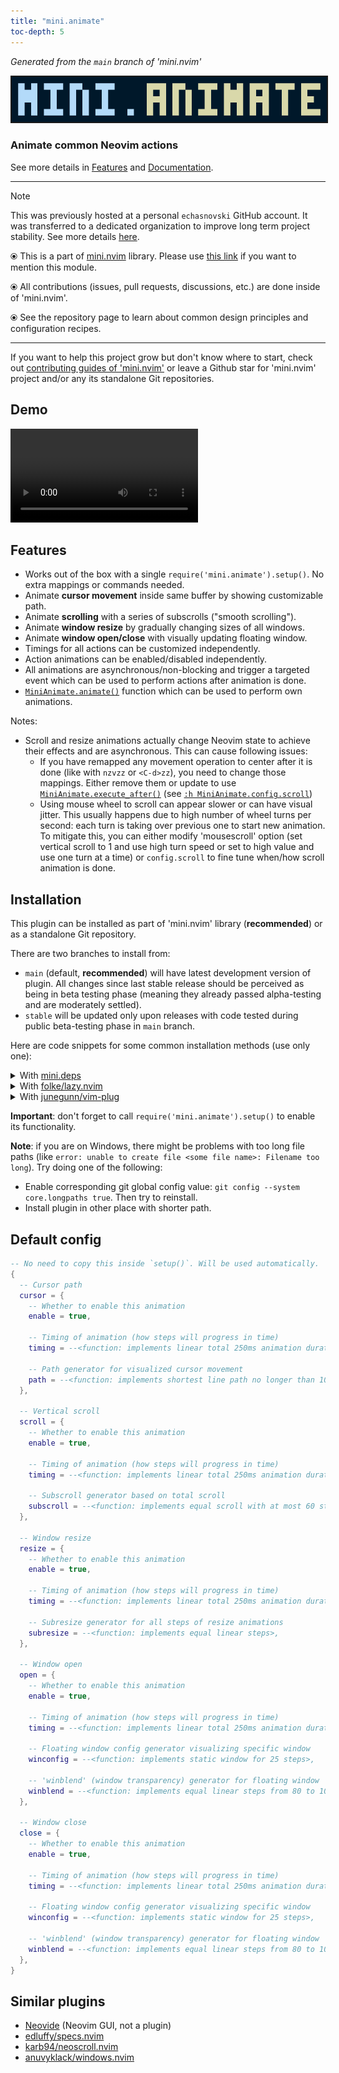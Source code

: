 ```yaml
---
title: "mini.animate"
toc-depth: 5
---
```


_Generated from the `main` branch of 'mini.nvim'_

<p align="center"> <img src="https://github.com/nvim-mini/assets/blob/main/logo-2/logo-animate_readme.png?raw=true" alt="mini.animate" style="max-width:100%;border:solid 2px"/> </p>

### Animate common Neovim actions

See more details in [Features](#features) and [Documentation](../doc/mini-animate.qmd).

---

> [!NOTE]
> This was previously hosted at a personal `echasnovski` GitHub account. It was transferred to a dedicated organization to improve long term project stability. See more details [here](https://github.com/nvim-mini/mini.nvim/discussions/1970).

⦿ This is a part of [mini.nvim](https://github.com/nvim-mini/mini.nvim) library. Please use [this link](https://github.com/nvim-mini/mini.nvim/blob/main/readmes/mini-animate.md) if you want to mention this module.

⦿ All contributions (issues, pull requests, discussions, etc.) are done inside of 'mini.nvim'.

⦿ See the repository page to learn about common design principles and configuration recipes.

---

If you want to help this project grow but don't know where to start, check out [contributing guides of 'mini.nvim'](https://github.com/nvim-mini/mini.nvim/blob/main/CONTRIBUTING.md) or leave a Github star for 'mini.nvim' project and/or any its standalone Git repositories.

## Demo

![](https://github.com/nvim-mini/assets/blob/main/demo/demo-animate.mp4?raw=true)

## Features

- Works out of the box with a single `require('mini.animate').setup()`. No extra mappings or commands needed.
- Animate **cursor movement** inside same buffer by showing customizable path.
- Animate **scrolling** with a series of subscrolls ("smooth scrolling").
- Animate **window resize** by gradually changing sizes of all windows.
- Animate **window open/close** with visually updating floating window.
- Timings for all actions can be customized independently.
- Action animations can be enabled/disabled independently.
- All animations are asynchronous/non-blocking and trigger a targeted event which can be used to perform actions after animation is done.
- [`MiniAnimate.animate()`](../doc/mini-animate.qmd#minianimate.animate) function which can be used to perform own animations.

Notes:

- Scroll and resize animations actually change Neovim state to achieve their effects and are asynchronous. This can cause following issues:
    - If you have remapped any movement operation to center after it is done (like with `nzvzz` or `<C-d>zz`), you need to change those mappings. Either remove them or update to use [`MiniAnimate.execute_after()`](../doc/mini-animate.qmd#minianimate.execute_after) (see [`:h MiniAnimate.config.scroll`](../doc/mini-animate.qmd#minianimate.config.scroll))
    - Using mouse wheel to scroll can appear slower or can have visual jitter. This usually happens due to high number of wheel turns per second: each turn is taking over previous one to start new animation. To mitigate this, you can either modify 'mousescroll' option (set vertical scroll to 1 and use high turn speed or set to high value and use one turn at a time) or `config.scroll` to fine tune when/how scroll animation is done.

## Installation

This plugin can be installed as part of 'mini.nvim' library (**recommended**) or as a standalone Git repository.

There are two branches to install from:

- `main` (default, **recommended**) will have latest development version of plugin. All changes since last stable release should be perceived as being in beta testing phase (meaning they already passed alpha-testing and are moderately settled).
- `stable` will be updated only upon releases with code tested during public beta-testing phase in `main` branch.

Here are code snippets for some common installation methods (use only one):

<details>
<summary>With <a href="https://github.com/nvim-mini/mini.nvim/blob/main/readmes/mini-deps.md">mini.deps</a></summary>

- 'mini.nvim' library:

    | Branch | Code snippet                                  |
    |--------|-----------------------------------------------|
    | Main   | *Follow recommended ‘mini.deps’ installation* |
    | Stable | *Follow recommended ‘mini.deps’ installation* |

- Standalone plugin:

    | Branch | Code snippet                                                      |
    |--------|-------------------------------------------------------------------|
    | Main   | `add(‘nvim-mini/mini.animate’)`                                   |
    | Stable | `add({ source = ‘nvim-mini/mini.animate’, checkout = ‘stable’ })` |

</details>

<details>
<summary>With <a href="https://github.com/folke/lazy.nvim">folke/lazy.nvim</a></summary>

- 'mini.nvim' library:

    | Branch | Code snippet                                  |
    |--------|-----------------------------------------------|
    | Main   | `{ 'nvim-mini/mini.nvim', version = false },` |
    | Stable | `{ 'nvim-mini/mini.nvim', version = '*' },`   |

- Standalone plugin:

    | Branch | Code snippet                                     |
    |--------|--------------------------------------------------|
    | Main   | `{ 'nvim-mini/mini.animate', version = false },` |
    | Stable | `{ 'nvim-mini/mini.animate', version = '*' },`   |

</details>

<details>
<summary>With <a href="https://github.com/junegunn/vim-plug">junegunn/vim-plug</a></summary>

- 'mini.nvim' library:

    | Branch | Code snippet                                         |
    |--------|------------------------------------------------------|
    | Main   | `Plug 'nvim-mini/mini.nvim'`                         |
    | Stable | `Plug 'nvim-mini/mini.nvim', { 'branch': 'stable' }` |

- Standalone plugin:

    | Branch | Code snippet                                            |
    |--------|---------------------------------------------------------|
    | Main   | `Plug 'nvim-mini/mini.animate'`                         |
    | Stable | `Plug 'nvim-mini/mini.animate', { 'branch': 'stable' }` |

</details>

**Important**: don't forget to call `require('mini.animate').setup()` to enable its functionality.

**Note**: if you are on Windows, there might be problems with too long file paths (like `error: unable to create file <some file name>: Filename too long`). Try doing one of the following:

- Enable corresponding git global config value: `git config --system core.longpaths true`. Then try to reinstall.
- Install plugin in other place with shorter path.

## Default config

```lua
-- No need to copy this inside `setup()`. Will be used automatically.
{
  -- Cursor path
  cursor = {
    -- Whether to enable this animation
    enable = true,

    -- Timing of animation (how steps will progress in time)
    timing = --<function: implements linear total 250ms animation duration>,

    -- Path generator for visualized cursor movement
    path = --<function: implements shortest line path no longer than 1000>,
  },

  -- Vertical scroll
  scroll = {
    -- Whether to enable this animation
    enable = true,

    -- Timing of animation (how steps will progress in time)
    timing = --<function: implements linear total 250ms animation duration>,

    -- Subscroll generator based on total scroll
    subscroll = --<function: implements equal scroll with at most 60 steps>,
  },

  -- Window resize
  resize = {
    -- Whether to enable this animation
    enable = true,

    -- Timing of animation (how steps will progress in time)
    timing = --<function: implements linear total 250ms animation duration>,

    -- Subresize generator for all steps of resize animations
    subresize = --<function: implements equal linear steps>,
  },

  -- Window open
  open = {
    -- Whether to enable this animation
    enable = true,

    -- Timing of animation (how steps will progress in time)
    timing = --<function: implements linear total 250ms animation duration>,

    -- Floating window config generator visualizing specific window
    winconfig = --<function: implements static window for 25 steps>,

    -- 'winblend' (window transparency) generator for floating window
    winblend = --<function: implements equal linear steps from 80 to 100>,
  },

  -- Window close
  close = {
    -- Whether to enable this animation
    enable = true,

    -- Timing of animation (how steps will progress in time)
    timing = --<function: implements linear total 250ms animation duration>,

    -- Floating window config generator visualizing specific window
    winconfig = --<function: implements static window for 25 steps>,

    -- 'winblend' (window transparency) generator for floating window
    winblend = --<function: implements equal linear steps from 80 to 100>,
  },
}
```

## Similar plugins

- [Neovide](https://neovide.dev/) (Neovim GUI, not a plugin)
- [edluffy/specs.nvim](https://github.com/edluffy/specs.nvim)
- [karb94/neoscroll.nvim](https://github.com/karb94/neoscroll.nvim)
- [anuvyklack/windows.nvim](https://github.com/anuvyklack/windows.nvim)
